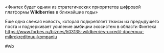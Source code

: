 
«Финтех будет одним из стратегических приоритетов цифровой платформы **Wildberries** в ближайшие годы»

Ещё одна свежая новость, которая подкрепляет тезисы из предыдущего поста и подчеркивает усиление амбиции экосистем в области Финтеха https://www.forbes.ru/biznes/503135-wildberries-ucredil-docernuu-mikrokreditnuu-kompaniu

#wb 